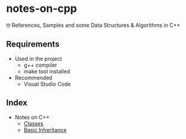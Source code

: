 # notes-on-cpp
🤓 References, Samples and some Data Structures & Algorithms in C++

## Requirements
- Used in the project
	- g++ compiler
	- make tool installed
- Recommended
	- Visual Studio Code

## Index

- Notes on C++
	- [Classes](https://github.com/estebanborai/dsa-cpp/tree/master/src/misc/credit_card)
	- [Basic Inheritance](https://github.com/estebanborai/dsa-cpp/tree/master/src/misc/class_inheritance)
